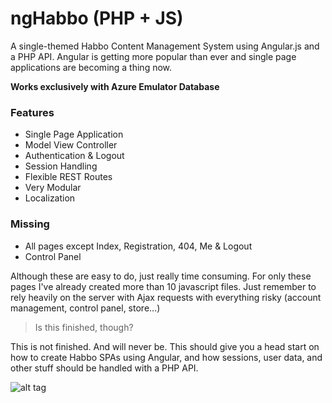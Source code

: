 ngHabbo (PHP + JS)
=====================

A single-themed Habbo Content Management System using Angular.js and a PHP API. Angular is getting more popular than ever and single page applications are becoming a thing now.

**Works exclusively with Azure Emulator Database**

### Features ###

* Single Page Application
* Model View Controller
* Authentication & Logout
* Session Handling
* Flexible REST Routes
* Very Modular
* Localization

### Missing ###

* All pages except Index, Registration, 404, Me & Logout
* Control Panel

Although these are easy to do, just really time consuming. For only these pages I've already created more than 10 javascript files. Just remember to rely heavily on the server with Ajax requests with everything risky (account management, control panel, store...)

> Is this finished, though?

This is not finished. And will never be. This should give you a head start on how to create Habbo SPAs using Angular, and how sessions, user data, and other stuff should be handled with a PHP API.

![alt tag](http://i.imgur.com/Bf4IGSA.png)
